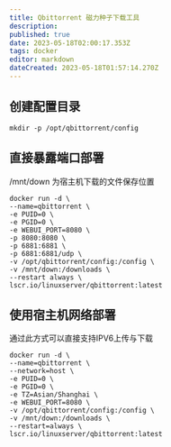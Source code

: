 ```yaml
---
title: Qbittorrent 磁力种子下载工具
description: 
published: true
date: 2023-05-18T02:00:17.353Z
tags: docker
editor: markdown
dateCreated: 2023-05-18T01:57:14.270Z
---
```


## 创建配置目录
`mkdir -p /opt/qbittorrent/config`

## 直接暴露端口部署
/mnt/down 为宿主机下载的文件保存位置
```
docker run -d \
--name=qbittorrent \
-e PUID=0 \
-e PGID=0 \
-e WEBUI_PORT=8080 \
-p 8080:8080 \
-p 6881:6881 \
-p 6881:6881/udp \
-v /opt/qbittorrent/config:/config \
-v /mnt/down:/downloads \
--restart always \
lscr.io/linuxserver/qbittorrent:latest
```

## 使用宿主机网络部署
通过此方式可以直接支持IPV6上传与下载
```
docker run -d \
--name=qbittorrent \
--network=host \
-e PUID=0 \
-e PGID=0 \
-e TZ=Asian/Shanghai \
-e WEBUI_PORT=8080 \
-v /opt/qbittorrent/config:/config \
-v /mnt/down:/downloads \
--restart=always \
lscr.io/linuxserver/qbittorrent:latest
```